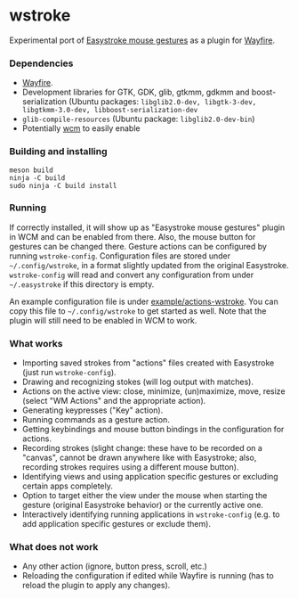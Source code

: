 # wstroke

Experimental port of [Easystroke mouse gestures](https://github.com/thjaeger/easystroke) as a plugin for [Wayfire](https://github.com/WayfireWM/wayfire).

### Dependencies

 - [Wayfire](https://github.com/WayfireWM/wayfire).
 - Development libraries for GTK, GDK, glib, gtkmm, gdkmm and boost-serialization (Ubuntu packages: `libglib2.0-dev, libgtk-3-dev, libgtkmm-3.0-dev, libboost-serialization-dev`
 - `glib-compile-resources` (Ubuntu package: `libglib2.0-dev-bin`)
 - Potentially [wcm](https://github.com/WayfireWM/wcm) to easily enable

### Building and installing

```
meson build
ninja -C build
sudo ninja -C build install
```

### Running

If correctly installed, it will show up as "Easystroke mouse gestures" plugin in WCM and can be enabled from there. Also, the mouse button for gestures can be changed there. Gesture actions can be configured by running `wstroke-config`. Configuration files are stored under `~/.config/wstroke`, in a format slightly updated from the original Easystroke. `wstroke-config` will read and convert any configuration from under `~/.easystroke` if this directory is empty.

An example configuration file is under [example/actions-wstroke](example/actions-wstroke). You can copy this file to `~/.config/wstroke` to get started as well. Note that the plugin will still need to be enabled in WCM to work.

### What works

 - Importing saved strokes from "actions" files created with Easystroke (just run `wstroke-config`).
 - Drawing and recognizing stokes (will log output with matches).
 - Actions on the active view: close, minimize, (un)maximize, move, resize (select "WM Actions" and the appropriate action).
 - Generating keypresses ("Key" action).
 - Running commands as a gesture action.
 - Getting keybindings and mouse button bindings in the configuration for actions.
 - Recording strokes (slight change: these have to be recorded on a "canvas", cannot be drawn anywhere like with Easystroke; also, recording strokes requires using a different mouse button).
 - Identifying views and using application specific gestures or excluding certain apps completely.
 - Option to target either the view under the mouse when starting the gesture (original Easystroke behavior) or the currently active one.
 - Interactively identifying running applications in `wstroke-config` (e.g. to add application specific gestures or exclude them).
 
### What does not work

 - Any other action (ignore, button press, scroll, etc.)
 - Reloading the configuration if edited while Wayfire is running (has to reload the plugin to apply any changes).

